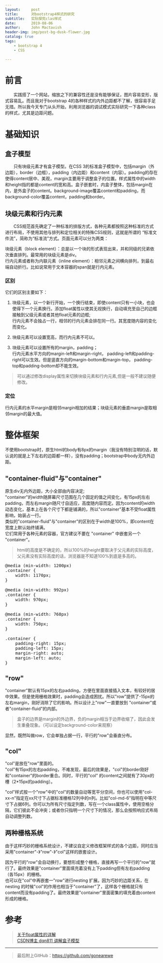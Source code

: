 ```yaml
---
layout:     post
title:      对bootstrap4样式的研究
subtitle:   实际探究clas样式
date:       2019-08-06
author:     John Mactavish
header-img: img/post-bg-dusk-flower.jpg
catalog: true
tags:
    - bootstrap 4
    - CSS
    
---
```

# 前言
&emsp;&emsp;实践搭了一个网站，缩放之下的兼容性还是没有能够保证，图片容易变形，版式容易乱。而且我对于bootstrap 4的各种样式的内外边距都不了解，很容易手足无措。所以我今天专门从头开始，利用浏览器的调试模式实际研究一下各种class的样式，尤其是边距问题。

# 基础知识
## 盒子模型
&emsp;&emsp;只有块级元素才有盒子模型。在CSS 3的标准盒子模型中，包括margin（外边距），border（边框），padding（内边距）和content（内容）。padding的存在使得content居中、美观，margin主要用于调整盒子的位置。样式属性中的width和height指的都是content的宽和高。盒子嵌套时，内盒子整体，包括margin在内，是外盒子的content。background-image覆盖content和padding，而background-color覆盖content，padding和border。

## 块级元素和行内元素
&emsp;&emsp;CSS规范首先确定了一种标准的排版方式，各种元素都按照这种标准的方式进行布局，不使用其他与排列和定位相关的特殊CSS规则，这就是所谓的 “标准文件流”，简称为“标准流”方式。页面元素可以分为两类：   

块级元素（block element）：总是以一个块的形式表现出来，并和同级的兄弟依次垂直排列。最常用的块级元素是div。     
行内元素或者称为内联元素（inline element）：相邻元素之间横向排列，到最右端自动折行。比如说常用于文本容器的span就是行内元素。   
### 区别
它们的区别主要如下：   

1. 块级元素，以一个新行开始，一个换行结束，即使content只有一小块，也会使得下一个元素换行。添加float属性以使其无视换行，自动填充至自己的边框接触到父级元素或者其他float元素的边框;    
行内元素不会独占一行，相邻的行内元素会排在同一行。其宽度随内容的变化而变化。

2. 块级元素可以设置宽高，而行内元素不可以。

3. 块级元素可以设置所有的margin，padding；   
行内元素水平方向的margin-left和margin-right， padding-left和padding-right可以生效。但是竖直方向的margin-bottom和margin-top， padding-top和padding-bottom却不能生效。

>可以通过修改display属性来切换块级元素和行内元素,但是一般不建议随便修改。
### 定位
行内元素的水平margin是相邻margin相加的结果；块级元素的垂直margin是取相邻margin的最大值。

# 整体框架
不使用bootstrap时，原生html的body有8px的margin（我没有特别注明的话，默认说的就是上下左右的边距都一样），没有padding；bootstrap中body无内外边距。   
## "container-fluid"与"container"
原生div无内外边距，大小全部由内容决定;   
"container"的width随屏幕尺寸范围在几个固定的值之间变化，有15px的左右padding，而左右margin随尺寸自适应，高度随内容而定。因为content的width动态变化，基本上在各个尺寸下都是铺满的，所以"container"基本不受float属性影响，始装占一行。   
类似的"container-fluid"与"container"的区别在于width是100%，即content在宽度上默认始终铺满。   
它们常用于各种元素的容器，官方建议不要在 "container" 中嵌套另一个 "container"。

>html的高度是不确定的，所以100%的height要取决于父元素的实际高度，父元素没有实际高度的话，浏览器是不知道100%到底是多高的。
<pre>
@media (min-width: 1200px)
.container {
    width: 1170px;
}

@media (min-width: 992px)
.container {
    width: 970px;
}

@media (min-width: 768px)
.container {
    width: 750px;
}

.container {
    padding-right: 15px;
    padding-left: 15px;
    margin-right: auto;
    margin-left: auto;
}
</pre>
## "row"
"container"默认有15px的左右padding，方便在里面直接插入文本，有较好的居中效果。但是使用栅格效果时，padding会造成困扰。所以"row"提供了-15px的左右margin，刚好消除了它的影响。所以设计上"row"一直要放到 "container"或者"container-fluid"的内部。
>盒子的边界是margin的外边界，负的margin相当于边界收缩了，因此会发生重叠现象。（可以设定background-color来观察）

显然，既然叫做row，它会单独占据一行，平行的"row"会垂直分布。
## "col"
"col"是放在"row"里面的。   
"col"有15px的左右padding，不难发现，最后的效果是，"col"的border刚好和"container"的border重合。同时，平行的"col" 的content之间就有了30px的槽（2*15px的padding）。

"col"样式按一个"row"中的"col"的数量自动等宽平分空间，你也可以使用"col-xx-n"指定在xx尺寸下占据标准栅格12列中的n列。比如"col-md-6"指明在中等尺寸下占据6列。你可以为所有尺寸指定列数，写在一个class属性中，使用空格分隔，它们彼此不会冲突；或者你只指明一个尺寸下的情况，那么会按照响应式布局自动调整列数。
## 两种栅格系统
由于这样巧妙的栅格系统设计，不建议自定义修改框架样式的各个边距，同时应当采用"container"-》"row"-》"col"这样的嵌套设计。   

因为平行的"row"会自动换行，要想形成整个栅格，直接再写一个平行的"row"就行了。最终效果是"container"里面填充着没有上下padding但有左右padding（各15px）的栅格。   
也可以在"col"中再嵌套一"row"进行nesting 扩展。因为巧妙的边距关系，在 nesting 的时候"col"的作用也相当于"container"了，这样各个栅格就只有content而没有padding了。最终效果是"container"里面密集的填充着由content形成的栅格。







# 参考
>[关于float属性的详解](https://blog.csdn.net/weixin_36185028/article/details/52695737)    
>[CSDN博主 dqn811 讲解盒子模型](https://blog.csdn.net/dqn811/article/details/77414326)    

***  
>最后附上GitHub：<https://github.com/gonearewe>
